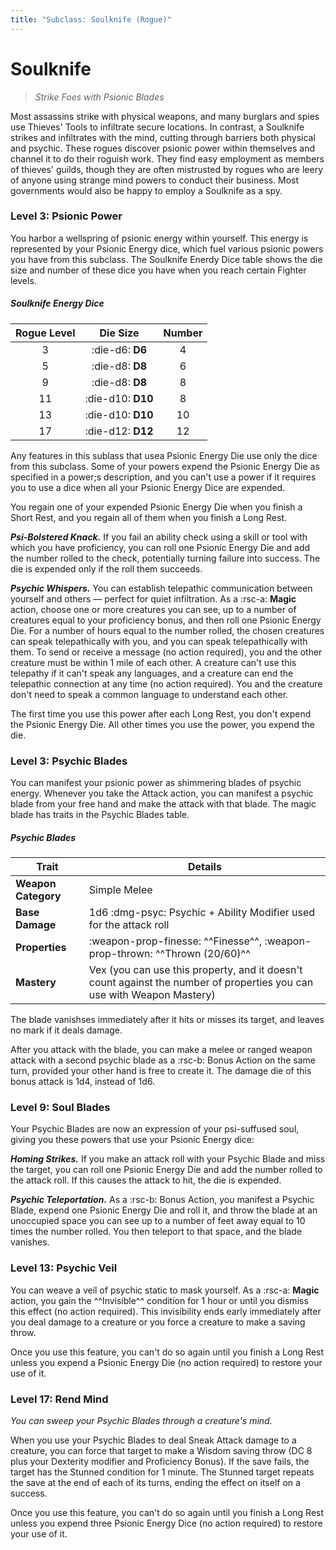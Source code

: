 ```yaml
---
title: "Subclass: Soulknife (Rogue)"
---
```


<p style="display:none">
Strike Foes with Psionic Blades
</p>

# Soulknife

> *Strike Foes with Psionic Blades*

Most assassins strike with physical weapons, and many burglars and spies use Thieves' Tools to infiltrate secure locations. In contrast, a Soulknife strikes and infiltrates with the mind, cutting through barriers both physical and psychic. These rogues discover psionic power within themselves and channel it to do their roguish work. They find easy employment as members of thieves' guilds, though they are often mistrusted by rogues who are leery of anyone using strange mind powers to conduct their business. Most governments would also be happy to employ a Soulknife as a spy.

### Level 3: Psionic Power

You harbor a wellspring of psionic energy within yourself. This energy is represented by your Psionic Energy dice, which fuel various psionic powers you have from this subclass. The Soulknife Enerdy Dice table shows the die size and number of these dice you have when you reach certain Fighter levels.

##### Soulknife Energy Dice

| Rogue Level | Die Size | Number |
|:-:|:-:|:-:|
| 3 | :die-d6: **D6** | 4 |
| 5 | :die-d8: **D8** | 6 |
| 9 | :die-d8: **D8** | 8 |
| 11 | :die-d10: **D10** | 8 |
| 13 | :die-d10: **D10** | 10 |
| 17 | :die-d12: **D12** | 12 |

Any features in this sublass that usea Psionic Energy Die use only the dice from this subclass. Some of your powers expend the Psionic Energy Die as specified in a power;s description, and you can't use a power if it requires you to use a dice when all your Psionic Energy Dice are expended.

You regain one of your expended Psionic Energy Die when you finish a Short Rest, and you regain all of them when you finish a Long Rest.

***Psi-Bolstered Knack.*** If you fail an ability check using a skill or tool with which you have proficiency, you can roll one Psionic Energy Die and add the number rolled to the check, potentially turning failure into success. The die is expended only if the roll them succeeds.

***Psychic Whispers.*** You can establish telepathic communication between yourself and others — perfect for quiet infiltration. As a :rsc-a: **Magic** action, choose one or more creatures you can see, up to a number of creatures equal to your proficiency bonus, and then roll one Psionic Energy Die. For a number of hours equal to the number rolled, the chosen creatures can speak telepathically with you, and you can speak telepathically with them. To send or receive a message (no action required), you and the other creature must be within 1 mile of each other. A creature can't use this telepathy if it can't speak any languages, and a creature can end the telepathic connection at any time (no action required). You and the creature don't need to speak a common language to understand each other.

The first time you use this power after each Long Rest, you don't expend the Psionic Energy Die. All other times you use the power, you expend the die.

### Level 3: Psychic Blades

You can manifest your psionic power as shimmering blades of psychic energy. Whenever you take the Attack action, you can manifest a psychic blade from your free hand and make the attack with that blade. The magic blade has traits in the Psychic Blades table.

##### Psychic Blades

| Trait | Details |
|---|---|
| **Weapon Category** | Simple Melee |
| **Base Damage** | 1d6 :dmg-psyc: Psychic + Ability Modifier used for the attack roll |
| **Properties** | :weapon-prop-finesse: ^^Finesse^^, :weapon-prop-thrown: ^^Thrown (20/60)^^ | 
| **Mastery** | Vex (you can use this property, and it doesn't count against the number of properties you can use with Weapon Mastery) |

The blade vanishses immediately after it hits or misses its target, and leaves no mark if it deals damage.

After you attack with the blade, you can make a melee or ranged weapon attack with a second psychic blade as a :rsc-b: Bonus Action on the same turn, provided your other hand is free to create it. The damage die of this bonus attack is 1d4, instead of 1d6.

### Level 9: Soul Blades

Your Psychic Blades are now an expression of your psi-suffused soul, giving you these powers that use your Psionic Energy dice:

***Homing Strikes.*** If you make an attack roll with your Psychic Blade and miss the target, you can roll one Psionic Energy Die and add the number rolled to the attack roll. If this causes the attack to hit, the die is expended.

***Psychic Teleportation.*** As a :rsc-b: Bonus Action, you manifest a Psychic Blade, expend one Psionic Energy Die and roll it, and throw the blade at an unoccupied space you can see up to a number of feet away equal to 10 times the number rolled. You then teleport to that space, and the blade vanishes.

### Level 13: Psychic Veil

You can weave a veil of psychic static to mask yourself. As a :rsc-a: **Magic** action, you gain the ^^Invisible^^ condition for 1 hour or until you dismiss this effect (no action required). This invisibility ends early immediately after you deal damage to a creature or you force a creature to make a saving throw.

Once you use this feature, you can't do so again until you finish a Long Rest unless you expend a Psionic Energy Die (no action required) to restore your use of it.

### Level 17: Rend Mind

*You can sweep your Psychic Blades through a creature's mind.*

When you use your Psychic Blades to deal Sneak Attack damage to a creature, you can force that target to make a Wisdom saving throw (DC 8 plus your Dexterity modifier and Proficiency Bonus). If the save fails, the target has the Stunned condition for 1 minute. The Stunned target repeats the save at the end of each of its turns, ending the effect on itself on a success.

Once you use this feature, you can't do so again until you finish a Long Rest unless you expend three Psionic Energy Dice (no action required) to restore your use of it.